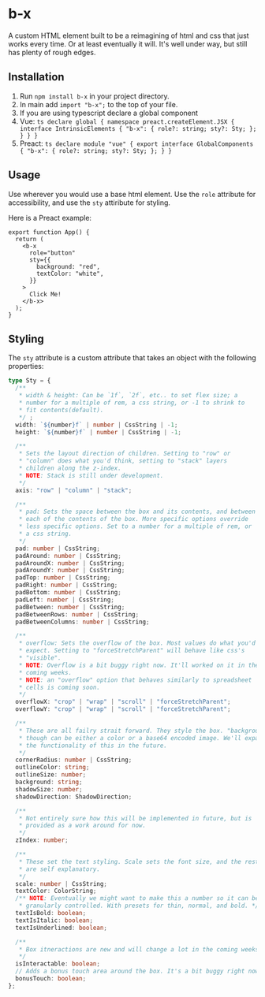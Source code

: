 # b-x

A custom HTML element built to be a reimagining of html and css that just works every time. Or at least eventually it will. It's well under way, but still has plenty of rough edges.

## Installation

1. Run `npm install b-x` in your project directory.
2. In main add `import "b-x";` to the top of your file.
3. If you are using typescript declare a global component
  1. Vue:
    ```ts
    declare global {
      namespace preact.createElement.JSX {
        interface IntrinsicElements {
          "b-x": {
            role?: string;
            sty?: Sty;
          };
        }
      }
    }
    ```
  2. Preact:
    ```ts
    declare module "vue" {
      export interface GlobalComponents {
        "b-x": {
          role?: string;
          sty?: Sty;
        };
      }
    }
    ```

## Usage

Use wherever you would use a base html element. Use the `role` attribute for accessibility, and use the `sty` attiribute for styling.

Here is a Preact example:

```tsx
export function App() {
  return (
    <b-x
      role="button"
      sty={{
        background: "red",
        textColor: "white",
      }}
    >
      Click Me!
    </b-x>
  );
}
```

## Styling

The `sty` attribute is a custom attribute that takes an object with the following properties:

```ts
type Sty = {
  /**
   * width & height: Can be `1f`, `2f`, etc.. to set flex size; a
   * number for a multiple of rem, a css string, or -1 to shrink to
   * fit contents(default).
   */ ;
  width: `${number}f` | number | CssString | -1;
  height: `${number}f` | number | CssString | -1;

  /**
   * Sets the layout direction of children. Setting to "row" or
   * "column" does what you'd think, setting to "stack" layers
   * children along the z-index.
   * NOTE: Stack is still under development.
   */
  axis: "row" | "column" | "stack";

  /**
   * pad: Sets the space between the box and its contents, and between
   * each of the contents of the box. More specific options override
   * less specific options. Set to a number for a multiple of rem, or
   * a css string.
   */
  pad: number | CssString;
  padAround: number | CssString;
  padAroundX: number | CssString;
  padAroundY: number | CssString;
  padTop: number | CssString;
  padRight: number | CssString;
  padBottom: number | CssString;
  padLeft: number | CssString;
  padBetween: number | CssString;
  padBetweenRows: number | CssString;
  padBetweenColumns: number | CssString;

  /**
   * overflow: Sets the overflow of the box. Most values do what you'd
   * expect. Setting to "forceStretchParent" will behave like css's
   * "visible".
   * NOTE: Overflow is a bit buggy right now. It'll worked on it in the
   * coming weeks.
   * NOTE: an "overflow" option that behaves similarly to spreadsheet
   * cells is coming soon.
   */
  overflowX: "crop" | "wrap" | "scroll" | "forceStretchParent";
  overflowY: "crop" | "wrap" | "scroll" | "forceStretchParent";

  /**
   * These are all failry strait forward. They style the box. "background"
   * though can be either a color or a base64 encoded image. We'll expand
   * the functionality of this in the future.
   */
  cornerRadius: number | CssString;
  outlineColor: string;
  outlineSize: number;
  background: string;
  shadowSize: number;
  shadowDirection: ShadowDirection;

  /**
   * Not entirely sure how this will be implemented in future, but is
   * provided as a work around for now.
   */
  zIndex: number;

  /**
   * These set the text styling. Scale sets the font size, and the rest
   * are self explanatory.
   */
  scale: number | CssString;
  textColor: ColorString;
  /** NOTE: Eventually we might want to make this a number so it can be
   * granularly controlled. With presets for thin, normal, and bold. */
  textIsBold: boolean;
  textIsItalic: boolean;
  textIsUnderlined: boolean;

  /**
   * Box itneractions are new and will change a lot in the coming weeks.
   */
  isInteractable: boolean;
  // Adds a bonus touch area around the box. It's a bit buggy right now.
  bonusTouch: boolean;
};
```
